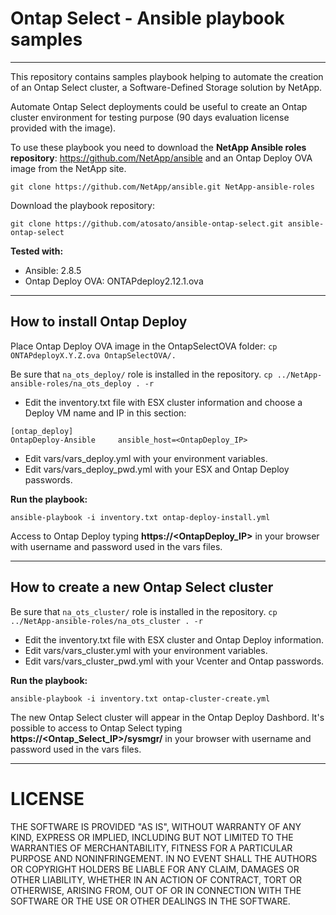 # Ontap Select - Ansible playbook samples
----
This repository contains samples playbook helping to automate the creation of an Ontap Select cluster, a Software-Defined Storage solution by NetApp.

Automate Ontap Select deployments could be useful to create an Ontap cluster environment for testing purpose (90 days evaluation license provided with the image).

To use these playbook you need to download the **NetApp Ansible roles repository**: <link>https://github.com/NetApp/ansible</link> and an Ontap Deploy OVA image from the NetApp site.
```
git clone https://github.com/NetApp/ansible.git NetApp-ansible-roles
```
Download the playbook repository:
```
git clone https://github.com/atosato/ansible-ontap-select.git ansible-ontap-select
```

**Tested with:**
 - Ansible: 2.8.5
 - Ontap Deploy OVA: ONTAPdeploy2.12.1.ova
----
## How to install Ontap Deploy

Place Ontap Deploy OVA image in the OntapSelectOVA folder:
`cp ONTAPdeployX.Y.Z.ova OntapSelectOVA/.`

Be sure that `na_ots_deploy/` role is installed in the repository. `cp ../NetApp-ansible-roles/na_ots_deploy . -r`

- Edit the inventory.txt file with ESX cluster information and choose a Deploy VM name and IP in this section:
```
[ontap_deploy]
OntapDeploy-Ansible     ansible_host=<OntapDeploy_IP>
```

- Edit vars/vars_deploy.yml with your environment variables.
- Edit vars/vars_deploy_pwd.yml with your ESX and Ontap Deploy passwords.

**Run the playbook:**
```
ansible-playbook -i inventory.txt ontap-deploy-install.yml
```

Access to Ontap Deploy typing **https://<OntapDeploy_IP>** in your browser with username and password used in the vars files.

----
## How to create a new Ontap Select cluster

Be sure that `na_ots_cluster/` role is installed in the repository. `cp ../NetApp-ansible-roles/na_ots_cluster . -r`

- Edit the inventory.txt file with ESX cluster and Ontap Deploy information.
- Edit vars/vars_cluster.yml with your environment variables.
- Edit vars/vars_cluster_pwd.yml with your Vcenter and Ontap passwords.

**Run the playbook:**
```
ansible-playbook -i inventory.txt ontap-cluster-create.yml
```

The new Ontap Select cluster will appear in the Ontap Deploy Dashbord.
It's possible to access to Ontap Select typing **https://<Ontap_Select_IP>/sysmgr/** in your browser with username and password used in the vars files.


----
# LICENSE
THE SOFTWARE IS PROVIDED "AS IS", WITHOUT WARRANTY OF ANY KIND, EXPRESS OR IMPLIED, INCLUDING BUT NOT LIMITED TO THE WARRANTIES OF MERCHANTABILITY, FITNESS FOR A PARTICULAR PURPOSE AND NONINFRINGEMENT. IN NO EVENT SHALL THE AUTHORS OR COPYRIGHT HOLDERS BE LIABLE FOR ANY CLAIM, DAMAGES OR OTHER LIABILITY, WHETHER IN AN ACTION OF CONTRACT, TORT OR OTHERWISE, ARISING FROM, OUT OF OR IN CONNECTION WITH THE SOFTWARE OR THE USE OR OTHER DEALINGS IN THE SOFTWARE.

